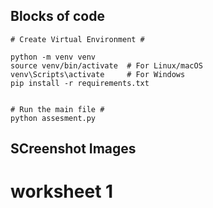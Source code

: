 ## Blocks of code

```
# Create Virtual Environment #

python -m venv venv
source venv/bin/activate  # For Linux/macOS
venv\Scripts\activate     # For Windows
pip install -r requirements.txt


# Run the main file #
python assesment.py
```



## SCreenshot Images
# worksheet 1


